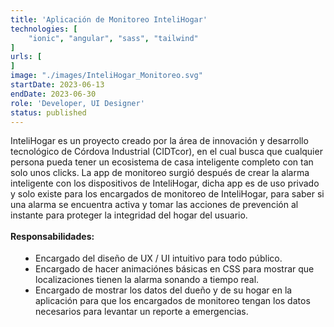 ```yaml
---
title: 'Aplicación de Monitoreo InteliHogar'
technologies: [
    "ionic", "angular", "sass", "tailwind"
]
urls: [
]
image: "./images/InteliHogar_Monitoreo.svg"
startDate: 2023-06-13
endDate: 2023-06-30
role: 'Developer, UI Designer'
status: published
---
```

InteliHogar es un proyecto creado por la área de innovación y desarrollo tecnológico de Córdova Industrial (CIDTcor), en el cual busca que cualquier persona pueda tener un ecosistema de casa inteligente completo con tan solo unos clicks. La app de monitoreo surgió después de crear la alarma inteligente con los dispositivos de InteliHogar, dicha app es de uso privado y solo existe para los encargados de monitoreo de InteliHogar, para saber si una alarma se encuentra activa y tomar las acciones de prevención al instante para proteger la integridad del hogar del usuario. 
\
\
**Responsabilidades:**

- Encargado del diseño de UX / UI intuitivo para todo público.
- Encargado de hacer animaciónes básicas en CSS para mostrar que localizaciones tienen la alarma sonando a tiempo real.
- Encargado de mostrar los datos del dueño y de su hogar en la aplicación para que los encargados de monitoreo tengan los datos necesarios para levantar un reporte a emergencias.

<style>
    ul {
		list-style: disc !important;
		margin: 18px 0px !important;
		padding: 0px 0px 0px 40px !important;
	}
</style>
